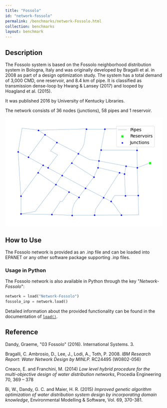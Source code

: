 ```yaml
---
title: "Fossolo"
id: "network-fossolo"
permalink: /benchmarks/network-Fossolo.html
collection: benchmarks
layout: benchmark
---
```



## Description

The Fossolo system is based on the Fossolo neighborhood distribution system in Bologna, Italy and was originally
developed by Bragalli et al. in 2008 as part of a design optimization study. The system has a total demand of 3,000 CMD,
one reservoir, and 8.4 km of pipe. It is classified as transmission dense-loop by Hwang & Lansey (2017) and looped by
Hoagland et al. (2015).

It was published 2016 by University of Kentucky Libraries.

The network consists of 36 nodes (junctions), 58 pipes and 1 reservoir.

<img src="../static/benchmarks/network-fossolo/fossolo_plot.png"/>

## How to Use

The Fossolo network is provided as an .inp file and can be loaded into EPANET or any other software package
supporting .inp files.

### Usage in Python

The Fossolo network is also available in Python through the key "*Network-Fossolo*":
```python
network = load("Network-Fossolo")
fossolo_inp = network.load()
```

Detailed information about the provided functionality can be found in the documentation of
[`load()`](https://waterbenchmarkhub.readthedocs.io/en/latest/water_benchmark_hub.networks.html#water_benchmark_hub.networks.networks.Fossolo.load).


## Reference

Dandy, Graeme, "03 Fossolo" (2016). International Systems. 3.
[<i class="bi bi-link"></i>](https://uknowledge.uky.edu/wdst_international/3)

Bragalli, C. Ambrosio, D., Lee, J., Lodi, A., Toth, P. 2008. *IBM Research Report: Water Network Design by MINLP.* RC24495
(W0802-056)
[<i class="bi bi-link"></i>](https://dominoweb.draco.res.ibm.com/ef1b90113cc7b03a852573fc00529261.html)

Creaco, E. and Franchini, M. (2014) *Low level hybrid procedure for the multi-objective design of water distribution
networks*, Procedia Engineering 70, 369 – 378
[<i class="bi bi-link"></i>](https://doi.org/10.1016/j.proeng.2014.02.042)

Bi, W., Dandy, G. C. and Maier, H. R. (2015) *Improved genetic algorithm optimization of water distribution system design
by incorporating domain knowledge*, Environmental Modelling & Software, Vol. 69, 370-381.
[<i class="bi bi-link"></i>](https://doi.org/10.1016/j.envsoft.2014.09.010)
